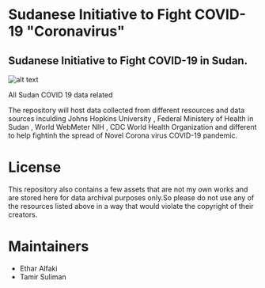 # Sudanese Initiative to Fight COVID-19 "Coronavirus" 

## Sudanese Initiative to Fight COVID-19 in Sudan.
![alt text](https://github.com/sudancovid19/sdncovid19/blob/master/SDN-Dashboards/screen_shots/sdn_data_workflow.png)

All Sudan COVID 19 data related 

The repository will host data collected from different resources and data sources inculding  Johns Hopkins University , Federal Ministery of Health in Sudan  , World WebMeter  NIH  , CDC World Health Organization and different to help fightinh the spread of Novel Corona virus COVID-19 pandemic.


# License

This repository also contains a few assets that are not my own works and are stored here for data archival purposes only.So please  do not use any of the resources listed above in a way that would violate the copyright of their creators.


# Maintainers
* Ethar Alfaki
* Tamir Suliman
